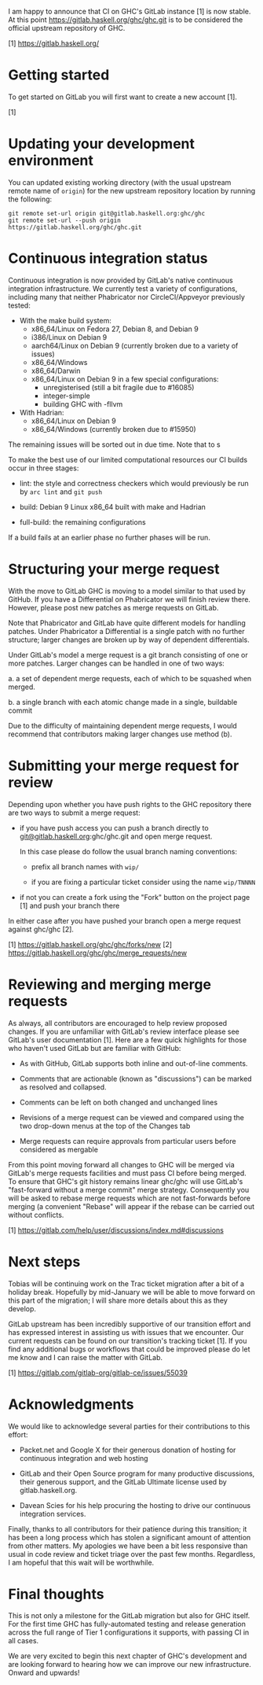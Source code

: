 I am happy to announce that CI on GHC's GitLab instance [1] is now
stable. At this point https://gitlab.haskell.org/ghc/ghc.git is to be
considered the official upstream repository of GHC.

[1] https://gitlab.haskell.org/


# Getting started

To get started on GitLab you will first want to create a new account
[1].


[1] 


# Updating your development environment

You can updated existing working directory (with the usual upstream
remote name of `origin`) for the new upstream repository location by
running the following:

    git remote set-url origin git@gitlab.haskell.org:ghc/ghc
    git remote set-url --push origin https://gitlab.haskell.org/ghc/ghc.git


# Continuous integration status

Continuous integration is now provided by GitLab's native continuous
integration infrastructure. We currently test a variety of
configurations, including many that neither Phabricator nor
CircleCI/Appveyor previously tested:

 * With the make build system:
    * x86_64/Linux on Fedora 27, Debian 8, and Debian 9
    * i386/Linux on Debian 9
    * aarch64/Linux on Debian 9 (currently broken due to a variety of
      issues)
    * x86_64/Windows
    * x86_64/Darwin
    * x86_64/Linux on Debian 9 in a few special configurations:
        * unregisterised (still a bit fragile due to #16085)
        * integer-simple
        * building GHC with -fllvm
 * With Hadrian:
    * x86_64/Linux on Debian 9
    * x86_64/Windows (currently broken due to #15950)

The remaining issues will be sorted out in due time. Note that to s

To make the best use of our limited computational resources
our CI builds occur in three stages:

 * lint: the style and correctness checkers which would previously be
   run by `arc lint` and `git push`

 * build: Debian 9 Linux x86_64 built with make and Hadrian

 * full-build: the remaining configurations

If a build fails at an earlier phase no further phases will be run.


# Structuring your merge request

With the move to GitLab GHC is moving to a model similar to that used by
GitHub. If you have a Differential on Phabricator we will finish review there.
However, please post new patches as merge requests on GitLab.

Note that Phabricator and GitLab have quite different models for
handling patches. Under Phabricator a Differential is a single patch
with no further structure; larger changes are broken up by way of
dependent differentials.

Under GitLab's model a merge request is a git branch consisting of
one or more patches. Larger changes can be handled in one of two ways:

 a. a set of dependent merge requests, each of which to be squashed when
    merged.

 b. a single branch with each atomic change made in a single, buildable
    commit

Due to the difficulty of maintaining dependent merge requests, I would
recommend that contributors making larger changes use method (b).


# Submitting your merge request for review

Depending upon whether you have push rights to the GHC repository there
are two ways to submit a merge request:

 * if you have push access you can push a branch directly to
   git@gitlab.haskell.org:ghc/ghc.git and open merge request.

   In this case please do follow the usual branch naming conventions:

     * prefix all branch names with `wip/`

     * if you are fixing a particular ticket consider using the name
       `wip/TNNNN`

 * if not you can create a fork using the "Fork" button on the project
   page [1] and push your branch there

In either case after you have pushed your branch open a merge request
against ghc/ghc [2].

[1] https://gitlab.haskell.org/ghc/ghc/forks/new
[2] https://gitlab.haskell.org/ghc/ghc/merge_requests/new


# Reviewing and merging merge requests

As always, all contributors are encouraged to help review proposed
changes. If you are unfamiliar with GitLab's review interface please see
GitLab's user documentation [1]. Here are a few quick highlights for
those who haven't used GitLab but are familiar with GitHub:

 * As with GitHub, GitLab supports both inline and out-of-line comments.

 * Comments that are actionable (known as "discussions") can be marked
   as resolved and collapsed.

 * Comments can be left on both changed and unchanged lines

 * Revisions of a merge request can be viewed and compared using the
   two drop-down menus at the top of the Changes tab

 * Merge requests can require approvals from particular users before
   considered as mergable

From this point moving forward all changes to GHC will be merged via
GitLab's merge requests facilities and must pass CI before being merged.
To ensure that GHC's git history remains linear ghc/ghc will use GitLab's
"fast-forward without a merge commit" merge strategy. Consequently you
will be asked to rebase merge
requests which are not fast-forwards before merging (a
convenient "Rebase" will appear if the rebase can be carried out without
conflicts.

[1] https://gitlab.com/help/user/discussions/index.md#discussions


# Next steps

Tobias will be continuing work on the Trac ticket migration after a bit
of a holiday break. Hopefully by mid-January we will be able to move
forward on this part of the migration; I will share more details about
this as they develop.

GitLab upstream has been incredibly supportive of our transition effort
and has expressed interest in assisting us with issues that we encounter.
Our current requests can be found on our transition's tracking ticket [1].
If you find any additional bugs or workflows that could be improved
please do let me know and I can raise the matter with GitLab.


[1] https://gitlab.com/gitlab-org/gitlab-ce/issues/55039


# Acknowledgments

We would like to acknowledge several parties for their contributions to
this effort:

 * Packet.net and Google X for their generous donation of hosting for
   continuous integration and web hosting

 * GitLab and their Open Source program for many productive discussions,
   their generous support, and the GitLab Ultimate license used by
   gitlab.haskell.org.

 * Davean Scies for his help procuring the hosting to drive our
   continuous integration services.

Finally, thanks to all contributors for their patience during this
transition; it has been a long process which has stolen a significant
amount of attention from other matters. My apologies we have been a bit
less responsive than usual in code review and ticket triage over the
past few months. Regardless, I am hopeful that this wait will be
worthwhile.


# Final thoughts

This is not only a milestone for the GitLab migration but also for GHC
itself. For the first time GHC has fully-automated testing and release
generation across the full range of Tier 1 configurations it supports,
with passing CI in all cases.

We are very excited to begin this next chapter of GHC's development and
are looking forward to hearing how we can improve our new
infrastructure. Onward and upwards!
